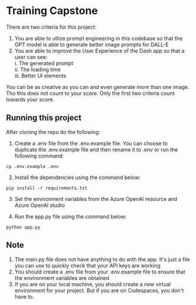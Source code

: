 # Training Capstone

There are two criteria for this project:

1. You are able to utlize prompt engineering in this codebase so that the GPT model is able to generate better image prompts for DALL-E
2. You are able to improve the User Experience of the Dash app so that a user can see:\
    i. The generated prompt\
    ii. The loading time\
    iii. Better UI elements

You can be as creative as you can and even generate more than one image. Tho this does not count to your score. Only the first two criteria count towards your score.

## Running this project

After cloning the repo do the following:

1. Create a .env file from the .env.example file. You can choose to duplicate the .env.example file and then rename it to .env or run the following command:

```
cp .env.example .env
```

2. Install the dependencies using the command below:

```
pip install -r requirements.txt
```

3. Set the environment variables from the Azure OpenAI resource and Azure OpenAI studio

4. Run the app.py file using the command below:

```
python app.py
```


## Note

1. The main.py file does not have anything to do with the app. It's just a file you can use to quickly check that your API keys are working
2. You should create a .env file from your .env.example file to ensure that the environment variables are obtained
3. If you are on your local machine, you should create a new virtual environment for your project. But if you are on Codespaces, you don't have to.

